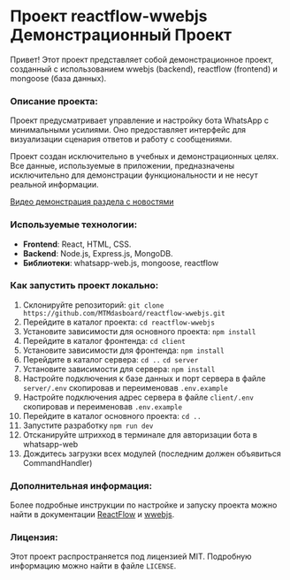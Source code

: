 # Проект reactflow-wwebjs Демонстрационный Проект

Привет! Этот проект представляет собой демонстрационное проект, созданный с использованием wwebjs (backend), reactflow (frontend) и mongoose (база данных).

### Описание проекта:
Проект предусматривает управление и настройку бота WhatsApp с минимальными усилиями. Оно предоставляет интерфейс для визуализации сценария ответов и работу с сообщениями.

Проект создан исключительно в учебных и демонстрационных целях. Все данные, используемые в приложении, предназначены исключительно для демонстрации функциональности и не несут реальной информации.

[Видео демонстрация раздела с новостями](https://youtu.be/uW_1w-UsT6g)

### Используемые технологии:

- **Frontend**: React, HTML, CSS.
- **Backend**: Node.js, Express.js, MongoDB.
- **Библиотеки**: whatsapp-web.js, mongoose, reactflow

### Как запустить проект локально:

1. Склонируйте репозиторий: 
```git clone https://github.com/MTMdasboard/reactflow-wwebjs.git```
2. Перейдите в каталог проекта: 
```cd reactflow-wwebjs```
3. Установите зависимости для основного проекта: 
```npm install```
4. Перейдите в каталог фронтенда: 
```cd client```
5. Установите зависимости для фронтенда: 
```npm install```
6. Перейдите в каталог сервера: 
```cd ..```
```cd server```
7. Установите зависимости для сервера: 
```npm install```
8. Настройте подключения к базе данных и порт сервера в файле `server/.env` скопировав и переименовав `.env.example`
9. Настройте подключения адрес сервера в файле `client/.env` скопировав и переименовав `.env.example`
10. Перейдите в каталог основного проекта: 
```cd ..```
11. Запустите разработку 
```npm run dev```
12. Отсканируйте штрихкод в терминале для авторизации бота в whatsapp-web 
13. Дождитесь загрузки всех модулей (последним должен объявиться CommandHandler)

### Дополнительная информация:

Более подробные инструкции по настройке и запуску проекта можно найти в документации [ReactFlow](https://reactflow.dev/) и [wwebjs](https://wwebjs.dev/).

### Лицензия:

Этот проект распространяется под лицензией MIT. Подробную информацию можно найти в файле `LICENSE`.
